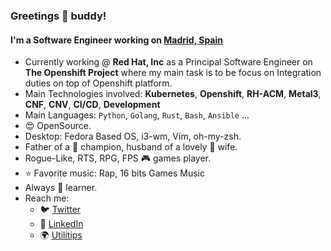 ### Greetings 👋 buddy!

#### I'm a Software Engineer working on [Madrid, Spain](https://www.google.es/maps/@40.4844168,-3.6927541,15z)

- Currently working @ **Red Hat, Inc** as a Principal Software Engineer on **The Openshift Project** where my main task is to be focus on Integration duties on top of Openshift platform.
- Main Technologies involved: **Kubernetes**, **Openshift**, **RH-ACM**, **Metal3**, **CNF**, **CNV**, **CI/CD**, **Development**
- Main Languages: `Python`, `Golang`, `Rust`, `Bash`, `Ansible` ...
- :heart_eyes: OpenSource.
- Desktop: Fedora Based OS, i3-wm, Vim, oh-my-zsh.
- Father of a 🧒 champion, husband of a lovely 👩 wife.
- Rogue-Like, RTS, RPG, FPS :video_game: games player.
- :star: Favorite music: Rap, 16 bits Games Music
- Always :book: learner.
- Reach me: 
    - :bird: [Twitter](https://twitter.com/kerbeross)
    - :blue_book: [LinkedIn](https://linkedin.com/in/jparrill)
    - :earth_africa: [Utilitips](https://utilitips.kerbeross.dev/Entrypoint/)
